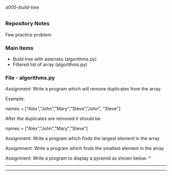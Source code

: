 ###### a005-build-tree

### Repository Notes
Few practice problem

### Main items
* Build tree with asterisks (algorithms.py)
* Filtered list of array (algorithms.py)

### File - algorithms.py
Assignment: Write a program which will remove duplicates from the array. 

Example:

names = ["Alex","John","Mary","Steve","John", "Steve"]

After the duplicates are removed it should be 

names = ["Alex","John","Mary","Steve"]
 
Assignment: Write a program which finds the largest element in the array 

Assigmment: Write a program which finds the smallest element in the array

Assignment: Write a program to display a pyramid as shown below:
    *
   ***
  *****
